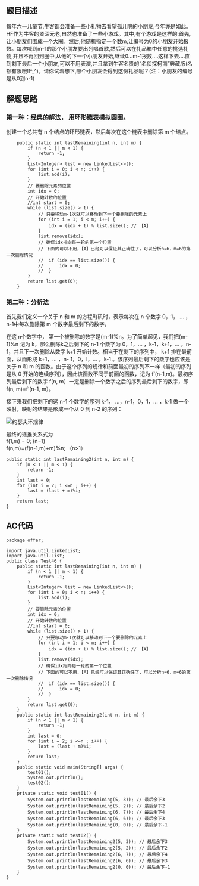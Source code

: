 ## 题目描述
每年六一儿童节,牛客都会准备一些小礼物去看望孤儿院的小朋友,今年亦是如此。HF作为牛客的资深元老,自然也准备了一些小游戏。其中,有个游戏是这样的:首先,让小朋友们围成一个大圈。然后,他随机指定一个数m,让编号为0的小朋友开始报数。每次喊到m-1的那个小朋友要出列唱首歌,然后可以在礼品箱中任意的挑选礼物,并且不再回到圈中,从他的下一个小朋友开始,继续0...m-1报数....这样下去....直到剩下最后一个小朋友,可以不用表演,并且拿到牛客名贵的“名侦探柯南”典藏版(名额有限哦!!^_^)。请你试着想下,哪个小朋友会得到这份礼品呢？(注：小朋友的编号是从0到n-1)


## 解题思路
### 第一种：经典的解法， 用环形链表模拟圆圈。
创建一个总共有 n 个结点的环形链表，然后每次在这个链表中删除第 m 个结点。

```
    public static int lastRemaining(int n, int m) {
        if (n < 1 || m < 1) {
            return -1;
        }
        List<Integer> list = new LinkedList<>();
        for (int i = 0; i < n; i++) {
            list.add(i);
        }
        // 要删除元素的位置
        int idx = 0;
        // 开始计数的位置
        //int start = 0;
        while (list.size() > 1) {
            // 只要移动m-1次就可以移动到下一个要删除的元素上
            for (int i = 1; i < m; i++) {
                idx = (idx + 1) % list.size(); // 【A】
            }
            list.remove(idx);
            // 确保idx指向每一轮的第一个位置
            // 下面的可以不用，【A】已经可以保证其正确性了，可以分析n=6，m=6的第一次删除情况
            //  if (idx == list.size()) {
            //      idx = 0;
            //  }
        }
        return list.get(0);
    }
```

### 第二种：分析法
首先我们定义一个关于 n 和 m 的方程町矶时，表示每次在 n 个数字 0，1， … ，n-1中每次删除第 m 个数字最后剩下的数字。

在这 n个数字中， 第一个被删除的数字是(m-1)%n。为了简单起见，我们把(m- 1)%n 记为 k，那么删除k之后剩下的 n-1 个数字为 0，1，… ，k-1，k+1，… ，n-1，并且下一次删除从数字 k+1 开始计数。相当于在剩下的序列中， k+1 排在最前面，从而形成 k+1，... ，n- 1，0，I，… ，k-1 。该序列最后剩下的数字也应该是关于 n 和 m 的函数。由于这个序列的规律和前面最初的序列不一样（最初的序列是从 0 开始的连续序列），因此该函数不同于前面的函数，记为 f’(n-1,m)。最初序列最后剩下的数字 f(n, m）一定是删除一个数字之后的序列最后剩下的数字，即 f(n, m)=f’(n-1, m）。

接下来我们把剩下的这 n-1 个数字的序列 k-1， …，n-1，0，1，… ，k-1 做一个映射，映射的结果是形成一个从 0 到 n-2 的序列：

![约瑟夫环规律](http://wiki.jikexueyuan.com/project/for-offer/images/63.png)

最终的递推关系式为     
f(1,m) = 0;  (n=1)    
f(n,m)=(f(n-1,m)+m)%n; （n>1）


```
public static int lastRemaining2(int n, int m) {
    if (n < 1 || m < 1) {
        return -1;
    }
    int last = 0;
    for (int i = 2; i <=n ; i++) {
        last = (last + m)%i;
    }
    return last;
}
```


## AC代码
```
package offer;

import java.util.LinkedList;
import java.util.List;
public class Test46 {
    public static int lastRemaining(int n, int m) {
        if (n < 1 || m < 1) {
            return -1;
        }
        List<Integer> list = new LinkedList<>();
        for (int i = 0; i < n; i++) {
            list.add(i);
        }
        // 要删除元素的位置
        int idx = 0;
        // 开始计数的位置
        //int start = 0;
        while (list.size() > 1) {
            // 只要移动m-1次就可以移动到下一个要删除的元素上
            for (int i = 1; i < m; i++) {
                idx = (idx + 1) % list.size(); // 【A】
            }
            list.remove(idx);
            // 确保idx指向每一轮的第一个位置
            // 下面的可以不用，【A】已经可以保证其正确性了，可以分析n=6，m=6的第一次删除情况
            //  if (idx == list.size()) {
            //      idx = 0;
            //  }
        }
        return list.get(0);
    }
    public static int lastRemaining2(int n, int m) {
        if (n < 1 || m < 1) {
            return -1;
        }
        int last = 0;
        for (int i = 2; i <=n ; i++) {
            last = (last + m)%i;
        }
        return last;
    }
    public static void main(String[] args) {
        test01();
        System.out.println();
        test02();
    }
    private static void test01() {
        System.out.println(lastRemaining(5, 3)); // 最后余下3
        System.out.println(lastRemaining(5, 2)); // 最后余下2
        System.out.println(lastRemaining(6, 7)); // 最后余下4
        System.out.println(lastRemaining(6, 6)); // 最后余下3
        System.out.println(lastRemaining(0, 0)); // 最后余下-1
    }
    private static void test02() {
        System.out.println(lastRemaining2(5, 3)); // 最后余下3
        System.out.println(lastRemaining2(5, 2)); // 最后余下2
        System.out.println(lastRemaining2(6, 7)); // 最后余下4
        System.out.println(lastRemaining2(6, 6)); // 最后余下3
        System.out.println(lastRemaining2(0, 0)); // 最后余下-1
    }
}
```